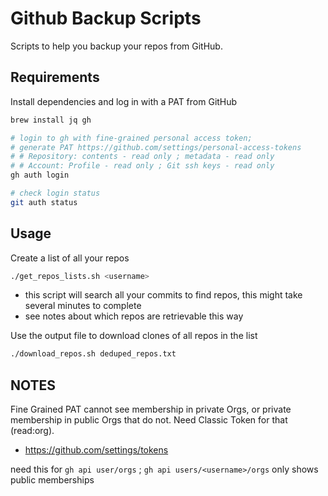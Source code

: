 # Github Backup Scripts

Scripts to help you backup your repos from GitHub.

## Requirements

Install dependencies and log in with a PAT from GitHub

```bash
brew install jq gh

# login to gh with fine-grained personal access token;
# generate PAT https://github.com/settings/personal-access-tokens
# # Repository: contents - read only ; metadata - read only
# # Account: Profile - read only ; Git ssh keys - read only
gh auth login

# check login status
git auth status

```

## Usage

Create a list of all your repos

```bash
./get_repos_lists.sh <username>
```
- this script will search all your commits to find repos, this might take several minutes to complete
- see notes about which repos are retrievable this way

Use the output file to download clones of all repos in the list

```bash
./download_repos.sh deduped_repos.txt
```

## NOTES

Fine Grained PAT cannot see membership in private Orgs, or private membership in public Orgs that do not. Need Classic Token for that (read:org).

- https://github.com/settings/tokens

need this for `gh api user/orgs` ; `gh api users/<username>/orgs` only shows public memberships